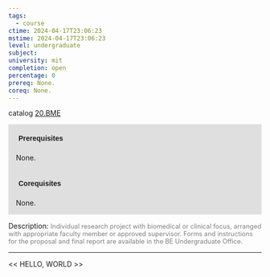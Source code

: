 ```yaml
---
tags:
  - course
ctime: 2024-04-17T23:06:23
mstime: 2024-04-17T23:06:23
level: undergraduate
subject: 
university: mit
completion: open
percentage: 0
prereq: None.
coreq: None.
---
```


catalog [20.BME](http://student.mit.edu/catalog/m20a.html#20.BME)

<span style="display: block; padding: 15px; background-color: rgb(100, 100, 100, 0.2);"><font id="m_prereq2065_0" style="display: block; font-family: Arial, sans-serif; font-weight: bold; padding: 5px">Prerequisites</font><br><span id="prereq2065_0">None.</span></span>
<span style="display: block; padding: 15px; background-color: rgb(100, 100, 100, 0.2);"><font id="m_coreq2065_0" style="display: block; font-family: Arial, sans-serif; font-weight: bold; padding: 5px">Corequisites</font><br><span id="coreq2065_0">None.</span></span>

<font style="">Description:</font>
<font style="color: grey; font-size: 0.8rem;">Individual research project with biomedical or clinical focus, arranged with appropriate faculty member or approved supervisor. Forms and instructions for the proposal and final report are available in the BE Undergraduate Office.</font>



---

<< HELLO, WORLD >>
